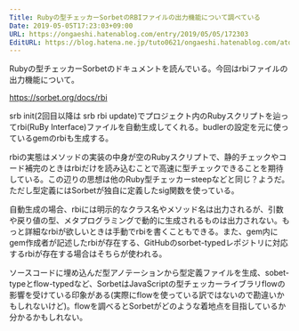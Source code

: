 ```yaml
---
Title: Rubyの型チェッカーSorbetのRBIファイルの出力機能について調べている
Date: 2019-05-05T17:23:03+09:00
URL: https://ongaeshi.hatenablog.com/entry/2019/05/05/172303
EditURL: https://blog.hatena.ne.jp/tuto0621/ongaeshi.hatenablog.com/atom/entry/17680117127113774101
---
```



Rubyの型チェッカーSorbetのドキュメントを読んでいる。今回はrbiファイルの出力機能について。

https://sorbet.org/docs/rbi

srb init(2回目以降は srb rbi update)でプロジェクト内のRubyスクリプトを辿ってrbi(RuBy Interface)ファイルを自動生成してくれる。budlerの設定を元に使っているgemのrbiも生成する。

rbiの実態はメソッドの実装の中身が空のRubyスクリプトで、静的チェックやコード補完のときはrbiだけを読み込むことで高速に型チェックできることを期待している。この辺りの思想は他のRuby型チェッカーsteepなどと同じ？ようだ。ただし型定義にはSorbetが独自に定義したsig関数を使っている。

自動生成の場合、rbiには明示的なクラス名やメソッド名は出力されるが、引数や戻り値の型、メタプログラミングで動的に生成されるものは出力されない。もっと詳細なrbiが欲しいときは手動でrbiを書くこともできる。また、gem内にgem作成者が記述したrbiが存在する、GitHubのsorbet-typedレポジトリに対応するrbiが存在する場合はそちらが使われる。

ソースコードに埋め込んだ型アノテーションから型定義ファイルを生成、sobet-typeとflow-typedなど、SorbetはJavaScriptの型チェッカーライブラリflowの影響を受けている印象がある(実際にflowを使っている訳ではないので勘違いかもしれないけど)。flowを調べるとSorbetがどのような着地点を目指しているか分かるかもしれない。
